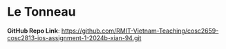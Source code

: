 # Le Tonneau

**GitHub Repo Link**: https://github.com/RMIT-Vietnam-Teaching/cosc2659-cosc2813-ios-assignment-1-2024b-xian-94.git 